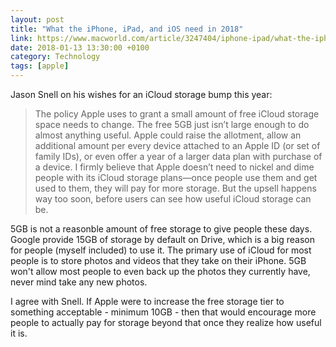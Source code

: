 ```yaml
--- 
layout: post 
title: "What the iPhone, iPad, and iOS need in 2018" 
link: https://www.macworld.com/article/3247404/iphone-ipad/what-the-iphone-ipad-and-ios-need-in-2018.html
date: 2018-01-13 13:30:00 +0100 
category: Technology 
tags: [apple] 
--- 
```


Jason Snell on his wishes for an iCloud storage bump this year:

>The policy Apple uses to grant a small amount of free iCloud storage space needs to change. The free 5GB just isn’t large enough to do almost anything useful. Apple could raise the allotment, allow an additional amount per every device attached to an Apple ID (or set of family IDs), or even offer a year of a larger data plan with purchase of a device. I firmly believe that Apple doesn’t need to nickel and dime people with its iCloud storage plans—once people use them and get used to them, they will pay for more storage. But the upsell happens way too soon, before users can see how useful iCloud storage can be.

5GB is not a reasonble amount of free storage to give people these days. Google provide 15GB of storage by default on Drive, which is a big reason for people (myself included) to use it. The primary use of iCloud for most people is to store photos and videos that they take on their iPhone. 5GB won't allow most people to even back up the photos they currently have, never mind take any new photos. 

I agree with Snell. If Apple were to increase the free storage tier to something acceptable - minimum 10GB - then that would encourage more people to actually pay for storage beyond that once they realize how useful it is.